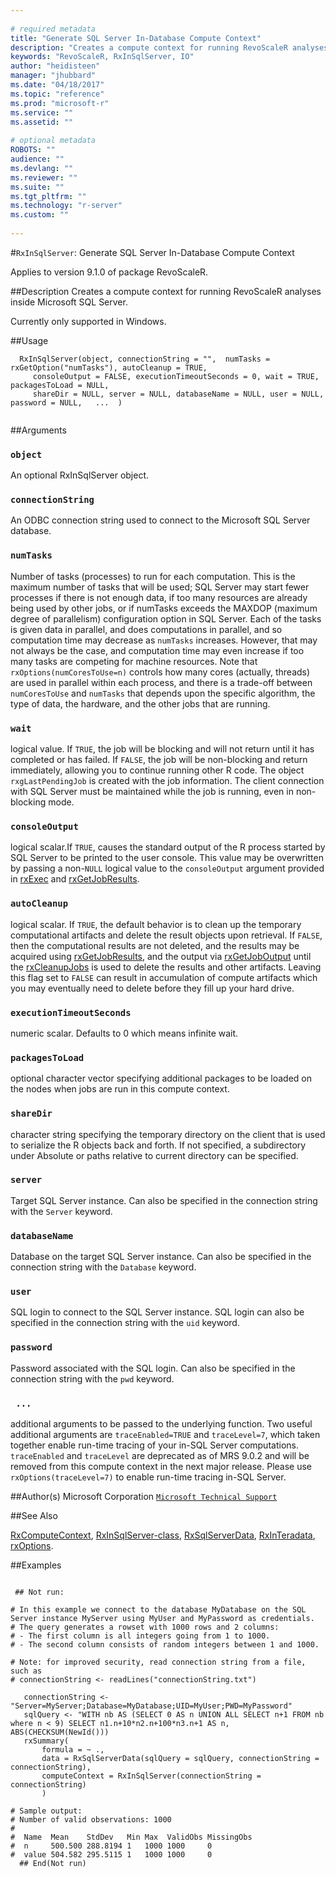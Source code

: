 ```yaml
--- 
 
# required metadata 
title: "Generate SQL Server In-Database Compute Context" 
description: "Creates a compute context for running RevoScaleR analyses inside Microsoft SQL Server.  Currently only supported in Windows." 
keywords: "RevoScaleR, RxInSqlServer, IO" 
author: "heidisteen" 
manager: "jhubbard" 
ms.date: "04/18/2017" 
ms.topic: "reference" 
ms.prod: "microsoft-r" 
ms.service: "" 
ms.assetid: "" 
 
# optional metadata 
ROBOTS: "" 
audience: "" 
ms.devlang: "" 
ms.reviewer: "" 
ms.suite: "" 
ms.tgt_pltfrm: "" 
ms.technology: "r-server" 
ms.custom: "" 
 
--- 
```

 
 
 #`RxInSqlServer`: Generate SQL Server In-Database Compute Context

 Applies to version 9.1.0 of package RevoScaleR.
 
 ##Description
 Creates a compute context for running RevoScaleR analyses inside Microsoft SQL Server.

Currently only supported in Windows. 
 
 ##Usage

```   
  RxInSqlServer(object, connectionString = "",  numTasks = rxGetOption("numTasks"), autoCleanup = TRUE, 
     consoleOutput = FALSE, executionTimeoutSeconds = 0, wait = TRUE, packagesToLoad = NULL, 
     shareDir = NULL, server = NULL, databaseName = NULL, user = NULL, password = NULL,   ...  )
 
```
 
 
 ##Arguments

   
    
 ### `object`
  An optional RxInSqlServer object.  
  
    
 ### `connectionString`
  An ODBC connection string used to connect to the Microsoft SQL Server database.  
  
  
    
 ### `numTasks`
  Number of tasks (processes) to run for each computation. This is the maximum number of tasks that will be used; SQL Server  may start fewer processes if there is not enough data, if too many resources are already being used by other jobs, or if  numTasks exceeds the MAXDOP (maximum degree of parallelism) configuration option in SQL Server. Each of the tasks is given data in parallel, and does computations in parallel, and so computation time may decrease as `numTasks` increases. However, that may not always be the case, and computation time may even increase if too many tasks are competing for machine resources. Note that `rxOptions(numCoresToUse=n)` controls how many cores (actually, threads) are used in parallel within each process,  and there is a trade-off between `numCoresToUse` and `numTasks` that depends upon the specific algorithm,  the type of data, the hardware, and the other jobs that are running.  
  
  
    
 ### `wait`
  logical value. If `TRUE`, the job will be blocking and will not return until   it has completed or has failed. If `FALSE`, the job will be non-blocking and return immediately,  allowing you to continue running other R code. The object `rxgLastPendingJob` is created with the job information. The client connection with SQL Server must be maintained while the job is running, even in non-blocking mode.  
  
    
 ### `consoleOutput`
  logical scalar.If `TRUE`, causes the standard output  of the R process started by SQL Server to be printed to the user console. This value may be  overwritten by passing a non-`NULL` logical value to the `consoleOutput` argument  provided in [rxExec](../../r-reference/revoscaler/rxexec.md) and [rxGetJobResults](rxGetJobResults.md).  
  
    
 ### `autoCleanup`
  logical scalar. If `TRUE`, the default behavior is to clean up the  temporary computational artifacts and delete the result objects upon retrieval.  If `FALSE`,  then the computational results are not deleted, and the results may be acquired using  [rxGetJobResults](rxGetJobResults.md), and the output via [rxGetJobOutput](rxGetJobOutput.md) until the  [rxCleanupJobs](../../r-reference/revoscaler/rxcleanup.md) is used to delete the results and other artifacts. Leaving this flag set to `FALSE` can result in accumulation of compute artifacts which you may eventually need to delete before they fill up your hard drive.  
  
  
    
 ### `executionTimeoutSeconds`
  numeric scalar. Defaults to 0 which means infinite wait.  
  
  
    
 ### `packagesToLoad`
 optional character vector specifying additional packages to be  loaded on the nodes when jobs are run in this compute context.  
  
  
    
 ### `shareDir`
 character string specifying the temporary directory on the client that is  used to serialize the R objects back and forth. If not specified, a subdirectory under  Absolute or paths relative to current directory can be specified.  
  
  
    
 ### `server`
 Target SQL Server instance. 	 Can also be specified in the connection string with the `Server` keyword. 
  
  
    
 ### `databaseName`
 Database on the target SQL Server instance. 	 Can also be specified in the connection string with the `Database` keyword. 
  
  
    
 ### `user`
 SQL login to connect to the SQL Server instance.   SQL login can also be specified in the connection string with the `uid` keyword. 
  
  
    
 ### `password`
 Password associated with the SQL login. Can also be specified in the connection  string with the `pwd` keyword. 
  
  
    
 ### ` ...`
 additional arguments to be passed to the underlying function. Two useful additional arguments are `traceEnabled=TRUE` and `traceLevel=7`, which taken together enable run-time tracing of your in-SQL Server computations. `traceEnabled` and `traceLevel` are deprecated as of MRS 9.0.2 and will be removed from this compute context in the next major release. Please use `rxOptions(traceLevel=7)` to enable run-time tracing in-SQL Server. 
  
   
 
 
 ##Author(s)
 Microsoft Corporation [`Microsoft Technical Support`](https://go.microsoft.com/fwlink/?LinkID=698556&clcid=0x409)
 
 
 ##See Also
 
[RxComputeContext](../../r-reference/revoscaler/rxcomputecontext.md),
[RxInSqlServer-class](RxInSqlServer-class.md),
[RxSqlServerData](RxSqlServerData.md),
[RxInTeradata](RxInTeradata.md),
[rxOptions](rxOptions.md).
   
 
 ##Examples

 ```
   
  ## Not run:
 
# In this example we connect to the database MyDatabase on the SQL Server instance MyServer using MyUser and MyPassword as credentials.
# The query generates a rowset with 1000 rows and 2 columns:
# - The first column is all integers going from 1 to 1000.
# - The second column consists of random integers between 1 and 1000.

# Note: for improved security, read connection string from a file, such as
# connectionString <- readLines("connectionString.txt")

    connectionString <- "Server=MyServer;Database=MyDatabase;UID=MyUser;PWD=MyPassword"
    sqlQuery <- "WITH nb AS (SELECT 0 AS n UNION ALL SELECT n+1 FROM nb where n < 9) SELECT n1.n+10*n2.n+100*n3.n+1 AS n, ABS(CHECKSUM(NewId())) 
    rxSummary(
        formula = ~ .,
        data = RxSqlServerData(sqlQuery = sqlQuery, connectionString = connectionString),
        computeContext = RxInSqlServer(connectionString = connectionString)
        )
        
# Sample output:
# Number of valid observations: 1000 
# 
#  Name  Mean    StdDev   Min Max  ValidObs MissingObs
#  n     500.500 288.8194 1   1000 1000     0         
#  value 504.582 295.5115 1   1000 1000     0      
   ## End(Not run) 
  
 
```
 
 
